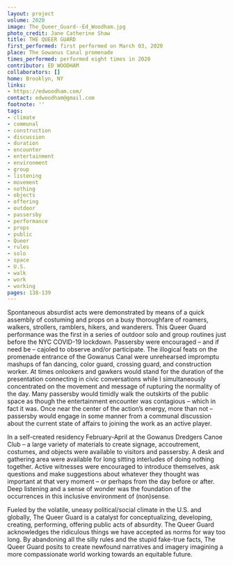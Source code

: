 ```yaml
---
layout: project
volume: 2020
image: The_Queer_Guard--Ed_Woodham.jpg
photo_credit: Jane Catherine Shaw
title: THE QUEER GUARD
first_performed: first performed on March 03, 2020
place: The Gowanus Canal promenade
times_performed: performed eight times in 2020
contributor: ED WOODHAM
collaborators: []
home: Brooklyn, NY
links:
- https://edwoodham.com/
contact: edwoodham@gmail.com
footnote: ''
tags:
- climate
- communal
- construction
- discussion
- duration
- encounter
- entertainment
- environment
- group
- listening
- movement
- nothing
- objects
- offering
- outdoor
- passersby
- performance
- props
- public
- Queer
- rules
- solo
- space
- U.S.
- walk
- work
- working
pages: 138-139
---
```


Spontaneous absurdist acts were demonstrated by means of a quick assembly of costuming and props on a busy thoroughfare of roamers, walkers, strollers, ramblers, hikers, and wanderers. This Queer Guard performance was the first in a series of outdoor solo and group routines just before the NYC COVID-19 lockdown. Passersby were encouraged – and if need be – cajoled to observe and/or participate.  The illogical feats on the promenade entrance of the Gowanus Canal were unrehearsed impromptu mashups of fan dancing, color guard, crossing guard, and construction worker. At times onlookers and gawkers would stand for the duration of the presentation connecting in civic conversations while I simultaneously concentrated on the movement and message of rupturing the normality of the day. Many passersby would timidly walk the outskirts of the public space as though the entertainment encounter was contagious – which in fact it was. Once near the center of the action’s energy, more than not – passersby would engage in some manner from a communal discussion about the current state of affairs to joining the work as an active player. 

In a self-created residency February-April at the Gowanus Dredgers Canoe Club – a large variety of materials to create signage, accoutrement, costumes, and objects were available to visitors and passersby. A desk and gathering area were available for long sitting interludes of doing nothing together. Active witnesses were encouraged to introduce themselves, ask questions and make suggestions about whatever they thought was important at that very moment – or perhaps from the day before or after. Deep listening and a sense of wonder was the foundation of the occurrences in this inclusive environment of (non)sense.  

Fueled by the volatile, uneasy political/social climate in the U.S. and globally, The Queer Guard is a catalyst for conceptualizing, developing, creating, performing, offering public acts of absurdity.  The Queer Guard acknowledges the ridiculous things we have accepted as norms for way too long. By abandoning all the silly rules and the stupid fake-true facts, The Queer Guard posits to create newfound narratives and imagery imagining a more compassionate world working towards an equitable future.
